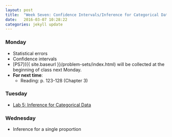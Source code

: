 ```yaml
---
layout: post
title:  "Week Seven: Confidence Intervals/Inference for Categorical Data"
date:   2016-03-07 10:28:22
categories: jekyll update
---
```


### Monday
- Statistical errors
- Confidence intervals
- [PS7]({{ site.baseurl }}/problem-sets/index.html) will be collected at the beginning of class next Monday.
- **For next time**:
    - Reading: p. 123-128 (Chapter 3)

### Tuesday
- <a href = "{{ site.baseurl }}/assets/week-07/inf_for_categorical_data.html" target = "_blank">Lab 5: Inference for Categorical Data</a>

### Wednesday
- Inference for a single proportion

<!--
### Friday
- More Normal Distribution
- Review Hypothesis Testing
- **For next time**:
    - Reading: p. 102-107 (Chapter 2)
-->